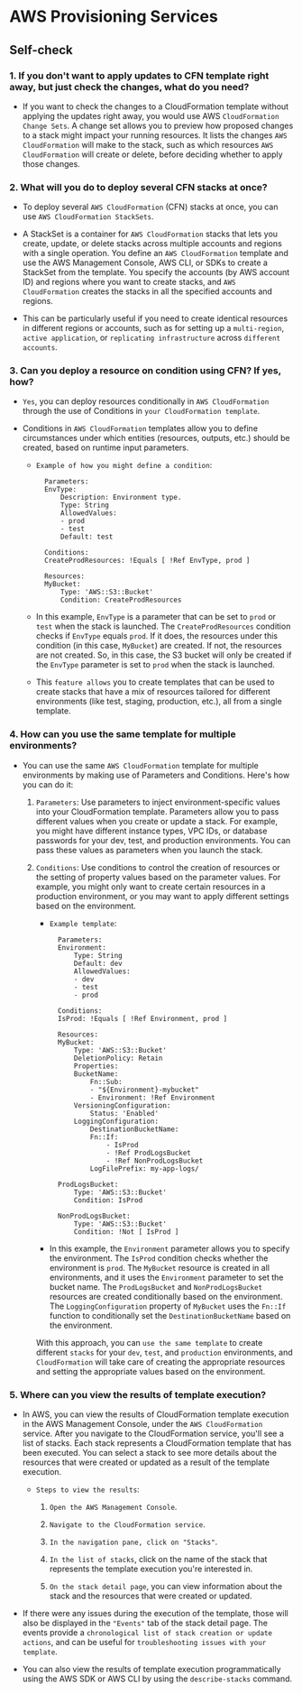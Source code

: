 # AWS Provisioning Services

## Self-check

### 1. If you don't want to apply updates to CFN template right away, but just check the changes, what do you need?

  - If you want to check the changes to a CloudFormation template without applying the updates right away, you would use AWS `CloudFormation Change Sets`. A change set allows you to preview how proposed changes to a stack might impact your running resources. It lists the changes `AWS CloudFormation` will make to the stack, such as which resources `AWS CloudFormation` will create or delete, before deciding whether to apply those changes.

### 2. What will you do to deploy several CFN stacks at once?

  - To deploy several `AWS CloudFormation` (CFN) stacks at once, you can use `AWS CloudFormation StackSets`.

  - A StackSet is a container for `AWS CloudFormation` stacks that lets you create, update, or delete stacks across multiple accounts and regions with a single operation. You define an `AWS CloudFormation` template and use the AWS Management Console, AWS CLI, or SDKs to create a StackSet from the template. You specify the accounts (by AWS account ID) and regions where you want to create stacks, and `AWS CloudFormation` creates the stacks in all the specified accounts and regions.

  - This can be particularly useful if you need to create identical resources in different regions or accounts, such as for setting up a `multi-region`, `active application`, or `replicating infrastructure` across `different accounts`.

### 3. Can you deploy a resource on condition using CFN? If yes, how?

  - `Yes`, you can deploy resources conditionally in `AWS CloudFormation` through the use of Conditions in `your CloudFormation template`.

  - Conditions in `AWS CloudFormation` templates allow you to define circumstances under which entities (resources, outputs, etc.) should be created, based on runtime input parameters.
    - `Example of how you might define a condition`:
    
            Parameters:
            EnvType:
                Description: Environment type.
                Type: String
                AllowedValues:
                - prod
                - test
                Default: test

            Conditions: 
            CreateProdResources: !Equals [ !Ref EnvType, prod ]

            Resources: 
            MyBucket:
                Type: 'AWS::S3::Bucket'
                Condition: CreateProdResources
    
    - In this example, `EnvType` is a parameter that can be set to `prod` or `test` when the stack is launched. The `CreateProdResources` condition checks if `EnvType` equals `prod`. If it does, the resources under this condition (in this case, `MyBucket`) are created. If not, the resources are not created. So, in this case, the S3 bucket will only be created if the `EnvType` parameter is set to `prod` when the stack is launched.

    - This `feature allows` you to create templates that can be used to create stacks that have a mix of resources tailored for different environments (like test, staging, production, etc.), all from a single template.

### 4. How can you use the same template for multiple environments?

  - You can use the same `AWS CloudFormation` template for multiple environments by making use of Parameters and Conditions. Here's how you can do it:

    1) `Parameters`: Use parameters to inject environment-specific values into your CloudFormation template. Parameters allow you to pass different values when you create or update a stack. For example, you might have different instance types, VPC IDs, or database passwords for your dev, test, and production environments. You can pass these values as parameters when you launch the stack.

    2) `Conditions`: Use conditions to control the creation of resources or the setting of property values based on the parameter values. For example, you might only want to create certain resources in a production environment, or you may want to apply different settings based on the environment.

        - `Example template`:
            
                Parameters:
                Environment:
                    Type: String
                    Default: dev
                    AllowedValues: 
                    - dev
                    - test
                    - prod

                Conditions:
                IsProd: !Equals [ !Ref Environment, prod ]

                Resources:
                MyBucket:
                    Type: 'AWS::S3::Bucket'
                    DeletionPolicy: Retain
                    Properties:
                    BucketName: 
                        Fn::Sub:
                        - "${Environment}-mybucket"
                        - Environment: !Ref Environment
                    VersioningConfiguration:
                        Status: 'Enabled'
                    LoggingConfiguration:
                        DestinationBucketName: 
                        Fn::If:
                            - IsProd
                            - !Ref ProdLogsBucket
                            - !Ref NonProdLogsBucket
                        LogFilePrefix: my-app-logs/

                ProdLogsBucket:
                    Type: 'AWS::S3::Bucket'
                    Condition: IsProd

                NonProdLogsBucket:
                    Type: 'AWS::S3::Bucket'
                    Condition: !Not [ IsProd ]

        - In this example, the `Environment` parameter allows you to specify the environment. The `IsProd` condition checks whether the environment is `prod`. The `MyBucket` resource is created in all environments, and it uses the `Environment` parameter to set the bucket name. The `ProdLogsBucket` and `NonProdLogsBucket` resources are created conditionally based on the environment. The `LoggingConfiguration` property of `MyBucket` uses the `Fn::If` function to conditionally set the `DestinationBucketName` based on the environment.

        With this approach, you can `use the same template` to create different `stacks` for your `dev`, `test`, and `production` environments, and `CloudFormation` will take care of creating the appropriate resources and setting the appropriate values based on the environment.
        
### 5. Where can you view the results of template execution?

  - In AWS, you can view the results of CloudFormation template execution in the AWS Management Console, under the `AWS CloudFormation` service. After you navigate to the CloudFormation service, you'll see a list of stacks. Each stack represents a CloudFormation template that has been executed. You can select a stack to see more details about the resources that were created or updated as a result of the template execution.

    - `Steps to view the results`:

        1) `Open the AWS Management Console`.

        2) `Navigate to the CloudFormation service`.

        3) `In the navigation pane, click on "Stacks"`.

        4) `In the list of stacks`, click on the name of the stack that represents the template execution you're interested in.

        5) `On the stack detail page`, you can view information about the stack and the resources that were created or updated.

- If there were any issues during the execution of the template, those will also be displayed in the `"Events"` tab of the stack detail page. The events provide a `chronological list of stack creation or update actions`, and can be useful for `troubleshooting issues with your template`.

- You can also view the results of template execution programmatically using the AWS SDK or AWS CLI by using the `describe-stacks` command.